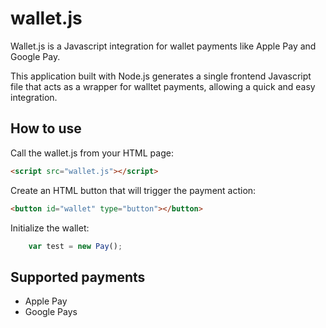 # wallet.js
Wallet.js is a Javascript integration for wallet payments like Apple Pay and Google Pay.

This application built with Node.js generates a single frontend Javascript file that acts as a wrapper for walltet payments,  allowing a quick and easy integration. 

## How to use
Call the wallet.js from your HTML page:

```html
<script src="wallet.js"></script>
```

Create an HTML button that will trigger the payment action:

```html
<button id="wallet" type="button"></button>
```

Initialize the wallet:

```javascript
    var test = new Pay();
```

## Supported payments
* Apple Pay
* Google Pays
